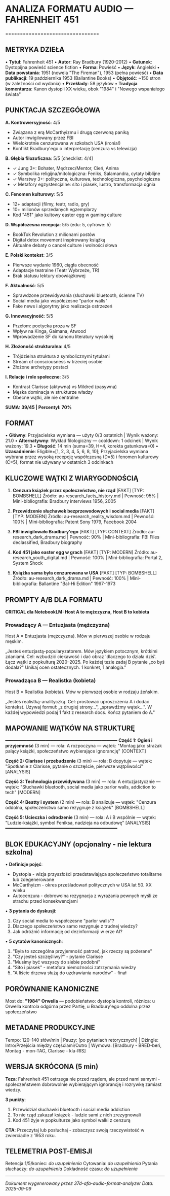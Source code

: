 # ANALIZA FORMATU AUDIO — FAHRENHEIT 451
================================

## METRYKA DZIEŁA

• **Tytuł**: Fahrenheit 451
• **Autor**: Ray Bradbury (1920-2012)
• **Gatunek**: Dystopijna powieść science fiction
• **Forma**: Powieść
• **Język**: Angielski
• **Data powstania**: 1951 (nowela "The Fireman"), 1953 (pełna powieść)
• **Data publikacji**: 19 października 1953 (Ballantine Books)
• **Objętość**: ~150 stron (w zależności od wydania)
• **Przekłady**: 58 języków
• **Tradycja komentarza**: Kanon dystopii XX wieku, obok "1984" i "Nowego wspaniałego świata"

## PUNKTACJA SZCZEGÓŁOWA

**A. Kontrowersyjność**: 4/5
- Związana z erą McCarthyizmu i drugą czerwoną paniką
- Autor inwigilowany przez FBI
- Wielokrotnie cenzurowana w szkołach USA (ironia!)
- Konflikt Bradbury'ego o interpretację (cenzura vs telewizja)

**B. Głębia filozoficzna**: 5/5 [checklist: 4/4]
- ✓ Jung 3+: Bohater, Mędrzec/Mentor, Cień, Anima
- ✓ Symbolika religijna/mitologiczna: Feniks, Salamandra, cytaty biblijne
- ✓ Warstwy 3+: polityczna, kulturowa, technologiczna, psychologiczna
- ✓ Metafory egzystencjalne: sito i piasek, lustro, transformacja ognia

**C. Fenomen kulturowy**: 5/5
- 12+ adaptacji (filmy, teatr, radio, gry)
- 10+ milionów sprzedanych egzemplarzy
- Kod "451" jako kultowy easter egg w gaming culture

**D. Współczesna recepcja**: 5/5 (edu: 5, cyfrowe: 5)
- BookTok Revolution z milionami postów
- Digital detox movement inspirowany książką
- Aktualne debaty o cancel culture i wolności słowa

**E. Polski kontekst**: 3/5
- Pierwsze wydanie 1960, ciągła obecność
- Adaptacje teatralne (Teatr Wybrzeże, TR)
- Brak statusu lektury obowiązkowej

**F. Aktualność**: 5/5
- Sprawdzone przewidywania (słuchawki bluetooth, ścienne TV)
- Social media jako współczesne "parlor walls"
- Fake news i algorytmy jako realizacja ostrzeżeń

**G. Innowacyjność**: 5/5
- Przełom: poetycka proza w SF
- Wpływ na Kinga, Gaimana, Atwood
- Wprowadzenie SF do kanonu literatury wysokiej

**H. Złożoność strukturalna**: 4/5
- Trójdzielna struktura z symbolicznymi tytułami
- Stream of consciousness w trzeciej osobie
- Złożone archetypy postaci

**I. Relacje i role społeczne**: 3/5
- Kontrast Clarisse (aktywna) vs Mildred (pasywna)
- Męska dominacja w strukturze władzy
- Obecne wątki, ale nie centralne

**SUMA: 39/45 | Percentyl: 70%**

## FORMAT

• **Główny**: Przyjacielska wymiana — użyty 0/3 ostatnich | Wynik ważony: 21.0
• **Alternatywny**: Wykład filologiczny — cooldown: 1 odcinek | Wynik ważony: 19.3
• **Długość**: 14 min (suma=39, H=4, korekta gatunkowa=0)
• **Uzasadnienie**: Eligible=[1, 2, 3, 4, 5, 6, 8, 10]; Przyjacielska wymiana wybrana przez wysoką recepcję współczesną (D=5) i fenomen kulturowy (C=5), format nie używany w ostatnich 3 odcinkach

## KLUCZOWE WĄTKI Z WIARYGODNOŚCIĄ

1. **Cenzura książek przez społeczeństwo, nie rząd** [FAKT] [TYP: BOMBSHELL]
   Źródło: au-research_facts_history.md | Pewność: 95% | Mini-bibliografia: Bradbury interviews 1956, 2005

2. **Przewidzenie słuchawek bezprzewodowych i social media** [FAKT] [TYP: MODERN]
   Źródło: au-research_reality_wisdom.md | Pewność: 100% | Mini-bibliografia: Patent Sony 1979, Facebook 2004

3. **FBI inwigilowało Bradbury'ego** [FAKT] [TYP: CONTEXT]
   Źródło: au-research_dark_drama.md | Pewność: 90% | Mini-bibliografia: FBI Files declassified, Bradbury biography

4. **Kod 451 jako easter egg w grach** [FAKT] [TYP: MODERN]
   Źródło: au-research_youth_digital.md | Pewność: 100% | Mini-bibliografia: Portal 2, System Shock

5. **Książka sama była cenzurowana w USA** [FAKT] [TYP: BOMBSHELL]
   Źródło: au-research_dark_drama.md | Pewność: 100% | Mini-bibliografia: Ballantine "Bal-Hi Edition" 1967-1973

## PROMPTY A/B DLA FORMATU

**CRITICAL dla NotebookLM: Host A to mężczyzna, Host B to kobieta**

### Prowadzący A — Entuzjasta (mężczyzna)
Host A = Entuzjasta (mężczyzna). Mów w pierwszej osobie w rodzaju męskim.

„Jesteś entuzjastą-popularyzatorem. Mów językiem potocznym, krótkimi zdaniami. Cel: wzbudzić ciekawość i dać obraz 'dlaczego to działa dziś'. Łącz wątki z popkulturą 2020–2025. Po każdej tezie zadaj B pytanie „co byś dodała?" Unikaj ocen ostatecznych. 1 konkret, 1 analogia."

### Prowadząca B — Realistka (kobieta)
Host B = Realistka (kobieta). Mów w pierwszej osobie w rodzaju żeńskim.

„Jesteś realistką-analityczką. Cel: prostować uproszczenia A i dodać kontekst. Używaj formuł: „z drugiej strony…", „sprawdźmy wątek…". W każdej wypowiedzi podaj 1 fakt z research docs. Kończ pytaniem do A."

## MAPOWANIE WĄTKÓW NA STRUKTURĘ
━━━━━━━━━━━━━━━━━━━━━━━━━━━━━━━━━━━━━━━━━━
**Część 1: Ogień i przyjemność** (3 min) — rola: A rozpoczyna — wątek: "Montag jako strażak palący książki, społeczeństwo wybierające ignorancję" [CONTEXT]

**Część 2: Clarisse i przebudzenie** (3 min) — rola: B dopytuje — wątek: "Spotkanie z Clarisse, pytanie o szczęście, pierwsze wątpliwości" [ANALYSIS]

**Część 3: Technologia przewidywana** (3 min) — rola: A entuzjastycznie — wątek: "Słuchawki bluetooth, social media jako parlor walls, addiction to tech" [MODERN]

**Część 4: Beatty i system** (2 min) — rola: B analizuje — wątek: "Cenzura oddolna, społeczeństwo samo rezygnuje z książek" [BOMBSHELL]

**Część 5: Ucieczka i odrodzenie** (3 min) — rola: A i B wspólnie — wątek: "Ludzie-książki, symbol Feniksa, nadzieja na odbudowę" [ANALYSIS]
━━━━━━━━━━━━━━━━━━━━━━━━━━━━━━━━━━━━━━━━━━

## BLOK EDUKACYJNY (opcjonalny - nie lektura szkolna)

• **Definicje pojęć**: 
  - Dystopia - wizja przyszłości przedstawiająca społeczeństwo totalitarne lub zdegenerowane
  - McCarthyizm - okres prześladowań politycznych w USA lat 50. XX wieku
  - Autocenzura - dobrowolna rezygnacja z wyrażania pewnych myśli ze strachu przed konsekwencjami

• **3 pytania do dyskusji**:
  1. Czy social media to współczesne "parlor walls"?
  2. Dlaczego społeczeństwo samo rezygnuje z trudnej wiedzy?
  3. Jak odróżnić informację od dezinformacji w erze AI?

• **5 cytatów kanonicznych**:
  1. "Była to szczególna przyjemność patrzeć, jak rzeczy są pożerane"
  2. "Czy jesteś szczęśliwy?" - pytanie Clarisse
  3. "Musimy być wszyscy do siebie podobni"
  4. "Sito i piasek" - metafora niemożności zatrzymania wiedzy
  5. "A liście drzewa służą do uzdrawiania narodów" - finał

## PORÓWNANIE KANONICZNE

Most do: **"1984" Orwella** — podobieństwo: dystopia kontroli, różnica: u Orwella kontrola odgórna przez Partię, u Bradbury'ego oddolna przez społeczeństwo

## METADANE PRODUKCYJNE

Tempo: 120–140 słów/min | Pauzy: [po pytaniach retorycznych] | Dżingle: Intro/Przejścia między częściami/Outro | Wymowa: [Bradbury - BRED-beri, Montag - mon-TAG, Clarisse - kla-RIS]

## WERSJA SKRÓCONA (5 min)

**Teza**: Fahrenheit 451 ostrzega nie przed rządem, ale przed nami samymi - społeczeństwem dobrowolnie wybierającym ignorancję i rozrywkę zamiast wiedzy.

**3 punkty**:
1. Przewidział słuchawki bluetooth i social media addiction
2. To nie rząd zakazał książek - ludzie sami z nich zrezygnowali
3. Kod 451 żyje w popkulturze jako symbol walki z cenzurą

**CTA**: Przeczytaj lub posłuchaj - zobaczysz swoją rzeczywistość w zwierciadle z 1953 roku.

## TELEMETRIA POST-EMISJI

Retencja 1/5/koniec: _do uzupełnienia_
Cytowania: _do uzupełnienia_
Pytania słuchaczy: _do uzupełnienia_
Dokładność czasu: _do uzupełnienia_

---

*Dokument wygenerowany przez 37d-afa-audio-format-analyzer*
*Data: 2025-09-09*